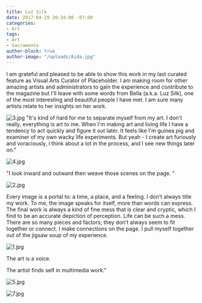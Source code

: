 ```yaml
---
title: Luz Silk
date: 2017-04-29 20:34:00 -07:00
categories:
- Art
tags:
- Art
- Sacramento
author-block: true
author-image: "/uploads/Aida.jpg"
---
```


I am grateful and pleased to be able to show this work in my last curated feature as Visual Arts Curator of Placeholder. I am making room for other amazing artists and administrators to gain the experience and contribute to the magazine but I'll leave with some words from Bella (a.k.a. Luz Silk), one of the most interesting and beautiful people I have met. I am sure many artists relate to her insights on her work. 

![3.jpg](/uploads/3.jpg)
"It's kind of hard for me to separate myself from my art. I don't really, everything is art to me. When I'm making art and living life I have a tendency to act quickly and figure it out later. It feels like I'm guinea pig and examiner of my own wacky life experiments. But yeah - I create art furiously and voraciously, I think about a lot in the process, and I see new things later on."

![4.jpg](/uploads/4.jpg)

"I look inward and outward then weave those scenes on the page. "

![2.jpg](/uploads/2.jpg)

Every image is a portal to: a time, a place, and a feeling. I don’t always title my work. To me, the image speaks for itself, more than words can express. The final work is always a kind of fine mess that is clear and cryptic, which I find to be an accurate depiction of perception. Life can be such a mess. There are so many pieces and factors; they don’t always seem to fit together or connect. I make connections on the page. I pull myself together out of the jigsaw soup of my experience.

![1.jpg](/uploads/1.jpg)

The art is a voice.

The artist finds self in multimedia work."

![5.jpg](/uploads/5.jpg)

![7.jpg](/uploads/7.jpg)
